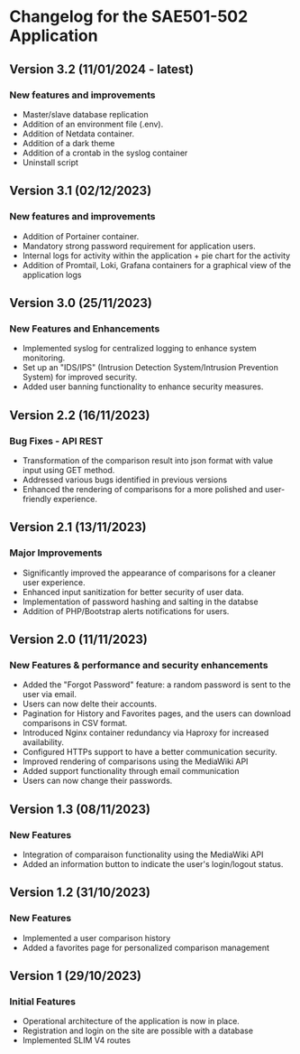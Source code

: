 # Changelog for the SAE501-502 Application

## Version 3.2 (11/01/2024 - latest)

### New features and improvements

- Master/slave database replication
- Addition of an environment file (.env).
- Addition of Netdata container.
- Addition of a dark theme
- Addition of a crontab in the syslog container
- Uninstall script

## Version 3.1 (02/12/2023)

### New features and improvements

- Addition of Portainer container.
- Mandatory strong password requirement for application users.
- Internal logs for activity within the application + pie chart for the activity
- Addition of Promtail, Loki, Grafana containers for a graphical view of the application logs

## Version 3.0 (25/11/2023)

### New Features and Enhancements

- Implemented syslog for centralized logging to enhance system monitoring.
- Set up an "IDS/IPS" (Intrusion Detection System/Intrusion Prevention System) for improved security.
- Added user banning functionality to enhance security measures.

## Version 2.2 (16/11/2023)

### Bug Fixes - API REST 

- Transformation of the comparison result into json format with value input using GET method.
- Addressed various bugs identified in previous versions
- Enhanced the rendering of comparisons for a more polished and user-friendly experience.

## Version 2.1 (13/11/2023)

### Major Improvements

- Significantly improved the appearance of comparisons for a cleaner user experience.
- Enhanced input sanitization for better security of user data.
- Implementation of password hashing and salting in the databse
- Addition of PHP/Bootstrap alerts notifications for users.

## Version 2.0 (11/11/2023)

### New Features & performance and security enhancements

- Added the "Forgot Password" feature: a random password is sent to the user via email.
- Users can now delte their accounts.
- Pagination for History and Favorites pages, and the users can download comparisons in CSV format.
- Introduced Nginx container redundancy via Haproxy for increased availability.
- Configured HTTPs support to have a better communication security.
- Improved rendering of comparisons using the MediaWiki API
- Added support functionality through email communication
- Users can now change their passwords.

## Version 1.3 (08/11/2023)

### New Features

- Integration of comparaison functionality using the MediaWiki API
- Added an information button to indicate the user's login/logout status.

## Version 1.2 (31/10/2023)

### New Features

- Implemented a user comparison history
- Added a favorites page for personalized comparison management

## Version 1 (29/10/2023)

### Initial Features

- Operational architecture of the application is now in place.
- Registration and login on the site are possible with a database
- Implemented SLIM V4 routes
